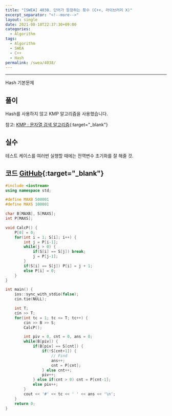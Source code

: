 ```yaml
---
title: "[SWEA] 4038. 단어가 등장하는 횟수 (C++, 라이브러리 X)"
excerpt_separator: "<!--more-->"
layout: single
date: 2021-08-10T22:37:30+09:00
categories:
  - Algorithm
tags:
  - Algorithm
  - SWEA
  - C++
  - Hash
permalink: /swea/4038/
---
```

---

Hash 기본문제

## 풀이

Hash를 사용하지 않고 KMP 알고리즘을 사용했습니다.

참고: [KMP : 문자열 검색 알고리즘](https://bowbowbow.tistory.com/6){:target="_blank"}

## 실수

테스트 케이스를 여러번 실행할 때에는 전역변수 초기화를 잘 해줄 것.

<!--more-->

## 코드 [GitHub](https://github.com/unionyy/samsung-algorithm-21/blob/main/hash/basic-problems/word-count/main.cpp){:target="_blank"}

```cpp
#include <iostream>
using namespace std;

#define MAXB 500001
#define MAXS 100001

char B[MAXB], S[MAXS];
int P[MAXS];

void CalcP() {
    P[0] = 0;
    for(int i = 1; S[i]; i++) {
        int j = P[i-1];
        while(j > 0) {
            if(S[i] == S[j]) break;
            j = P[j-1];
        }
        if(S[i] == S[j]) P[i] = j + 1;
        else P[i] = 0;
    }
}

int main() {
    ios::sync_with_stdio(false);
    cin.tie(NULL);

    int T;
    cin >> T;
    for(int tc = 1; tc <= T; tc++) {
        cin >> B >> S;
        CalcP();

        int piv = 0, cnt = 0, ans = 0;
        while(B[piv]) {
            if(B[piv] == S[cnt]) {
                if(!S[cnt+1]) {
                    // Find
                    ans++;
                    cnt = P[cnt];
                } else cnt++;
                piv++;
            } else if(cnt > 0) cnt = P[cnt-1];
            else piv++;
        }
        cout << '#' << tc << ' ' << ans << '\n';
    }
    return 0;
}
```